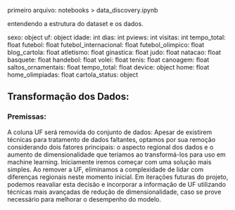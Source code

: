 primeiro arquivo: notebooks > data_discovery.ipynb

entendendo a estrutura do dataset e os dados.

sexo: object
uf: object
idade: int
dias: int
pviews: int
visitas: int
tempo_total: float
futebol: float
futebol_internacional: float
futebol_olimpico: float
blog_cartola: float
atletismo: float
ginastica: float
judo: float
natacao: float
basquete: float
handebol: float
volei: float
tenis: float
canoagem: float
saltos_ornamentais: float
tempo_total: float
device: object
home: float
home_olimpiadas: float
cartola_status: object


## Transformação dos Dados:

### Premissas:
A coluna UF será removida do conjunto de dados: Apesar de existirem técnicas para tratamento de dados faltantes, optamos por sua remoção considerando dois fatores principais: o aspecto regional dos dados e o aumento de dimensionalidade que teríamos ao transformá-los para uso em machine learning. Iniciamente iremos começar com uma solução mais simples. Ao remover a UF, eliminamos a complexidade de lidar com diferenças regionais neste momento inicial. Em iterações futuras do projeto, podemos reavaliar esta decisão e incorporar a informação de UF utilizando técnicas mais avançadas de redução de dimensionalidade, caso se prove necessário para melhorar o desempenho do modelo.
